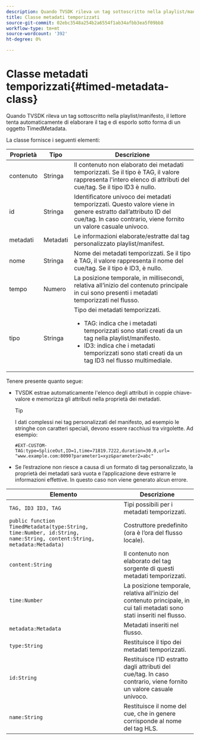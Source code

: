 ```yaml
---
description: Quando TVSDK rileva un tag sottoscritto nella playlist/manifesto, il lettore tenta automaticamente di elaborare il tag e di esporlo sotto forma di un oggetto TimedMetadata.
title: Classe metadati temporizzati
source-git-commit: 02ebc3548a254b2a6554f1ab34afbb3ea5f09bb8
workflow-type: tm+mt
source-wordcount: '392'
ht-degree: 0%

---
```


# Classe metadati temporizzati{#timed-metadata-class}

Quando TVSDK rileva un tag sottoscritto nella playlist/manifesto, il lettore tenta automaticamente di elaborare il tag e di esporlo sotto forma di un oggetto TimedMetadata.

La classe fornisce i seguenti elementi:

<table id="table_FFC56AC5B1E04DA99C9309C0223ABA90"> 
 <thead> 
  <tr> 
   <th colname="col1" class="entry"> Proprietà </th> 
   <th colname="col02" class="entry"> Tipo </th> 
   <th colname="col2" class="entry"> Descrizione </th> 
  </tr>
 </thead>
 <tbody> 
  <tr> 
   <td colname="col1"><span class="codeph"> contenuto</span> </td> 
   <td colname="col02"> Stringa </td> 
   <td colname="col2"> Il contenuto non elaborato dei metadati temporizzati. Se il tipo è TAG, il valore rappresenta l'intero elenco di attributi del cue/tag. Se il tipo ID3 è nullo. </td> 
  </tr> 
  <tr> 
   <td colname="col1"><span class="codeph"> id</span> </td> 
   <td colname="col02"> Stringa </td> 
   <td colname="col2"> Identificatore univoco dei metadati temporizzati. Questo valore viene in genere estratto dall’attributo ID del cue/tag. In caso contrario, viene fornito un valore casuale univoco. </td> 
  </tr> 
  <tr> 
   <td colname="col1"><span class="codeph"> metadati</span> </td> 
   <td colname="col02"> Metadati </td> 
   <td colname="col2"> Le informazioni elaborate/estratte dal tag personalizzato playlist/manifest. </td> 
  </tr> 
  <tr> 
   <td colname="col1"><span class="codeph"> nome</span> </td> 
   <td colname="col02"> Stringa </td> 
   <td colname="col2">Nome dei metadati temporizzati. Se il tipo è <span class="codeph"> TAG</span>, il valore rappresenta il nome del cue/tag. Se il tipo è <span class="codeph"> ID3</span>, è nullo. </td> 
  </tr> 
  <tr> 
   <td colname="col1"><span class="codeph"> tempo</span> </td> 
   <td colname="col02"> Numero </td> 
   <td colname="col2"> La posizione temporale, in millisecondi, relativa all’inizio del contenuto principale in cui sono presenti i metadati temporizzati nel flusso. </td> 
  </tr> 
  <tr> 
   <td colname="col1"><span class="codeph"> tipo</span> </td> 
   <td colname="col02"> Stringa </td> 
   <td colname="col2">Tipo dei metadati temporizzati. 
    <ul id="ul_70FBFB33E9F846D8B38592560CCE9560"> 
     <li id="li_739D30561BFB4D9B97DF212E4880BA2C">TAG: indica che i metadati temporizzati sono stati creati da un tag nella playlist/manifesto. </li> 
     <li id="li_E785E1DEF1CC4D9DBE7764E5D05EFAFC">ID3: indica che i metadati temporizzati sono stati creati da un tag ID3 nel flusso multimediale. </li> 
    </ul> </td> 
  </tr> 
 </tbody> 
</table>

<!--<a id="section_737CC47997F74F80A3C5C6171ADE120E"></a>-->

Tenere presente quanto segue:

* TVSDK estrae automaticamente l&#39;elenco degli attributi in coppie chiave-valore e memorizza gli attributi nella proprietà dei metadati.

  >[!TIP]
  >
  >I dati complessi nei tag personalizzati del manifesto, ad esempio le stringhe con caratteri speciali, devono essere racchiusi tra virgolette. Ad esempio:
  >
  >```
  >#EXT-CUSTOM-TAG:type=SpliceOut,ID=1,time=71819.7222,duration=30.0,url=
  >"www.example.com:8090?parameter1=xyz&parameter2=abc"
  >```
  >

* Se l’estrazione non riesce a causa di un formato di tag personalizzato, la proprietà dei metadati sarà vuota e l’applicazione deve estrarre le informazioni effettive. In questo caso non viene generato alcun errore.

| Elemento | Descrizione |
|---|---|
| `TAG, ID3 ID3, TAG` | Tipi possibili per i metadati temporizzati. |
| `public function TimedMetadata(type:String, time:Number, id:String, name:String, content:String, metadata:Metadata)` | Costruttore predefinito (ora è l’ora del flusso locale). |
| `content:String` | Il contenuto non elaborato del tag sorgente di questi metadati temporizzati. |
| `time:Number` | La posizione temporale, relativa all’inizio del contenuto principale, in cui tali metadati sono stati inseriti nel flusso. |
| `metadata:Metadata` | Metadati inseriti nel flusso. |
| `type:String` | Restituisce il tipo dei metadati temporizzati. |
| `id:String` | Restituisce l’ID estratto dagli attributi del cue/tag. In caso contrario, viene fornito un valore casuale univoco. |
| `name:String` | Restituisce il nome del cue, che in genere corrisponde al nome del tag HLS. |
